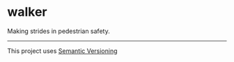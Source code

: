 # walker
Making strides in pedestrian safety.

-----

This project uses [Semantic Versioning](https://semver.org/)

